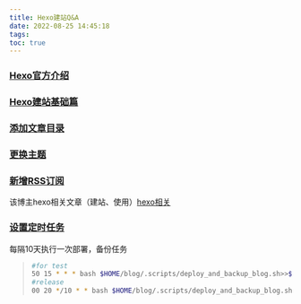 ```yaml
---
title: Hexo建站Q&A
date: 2022-08-25 14:45:18
tags:
toc: true
---
```


### [Hexo官方介绍](https://hexo.io/zh-cn/)

### [Hexo建站基础篇](http://hanyu.fit/2021/06/17/记%20---%20关于近段时间学习的总结(Hexo建站%20--%20基础篇-搭建环境)/)

### [添加文章目录](https://xyzardq.github.io/2016/11/04/Hexo添加文章目录/)

### [更换主题](https://zhuanlan.zhihu.com/p/137338730) 


### [新增RSS订阅](https://www.google.com.hk/url?sa=t&rct=j&q=&esrc=s&source=web&cd=&ved=2ahUKEwioobuwtOH5AhXnt1YBHThrBVkQFnoECAYQAw&url=https%3A%2F%2Fzhuanlan.zhihu.com%2Fp%2F392900543&usg=AOvVaw2yK-opF-gOHYXKevVeXYPH) 

该博主hexo相关文章（建站、使用）[hexo相关](https://www.zhihu.com/column/c_1402548025064128512)


### [设置定时任务](https://tooltt.com/crontab/c/118.html)

每隔10天执行一次部署，备份任务
>
>```bash
>#for test
>50 15 * * * bash $HOME/blog/.scripts/deploy_and_backup_blog.sh>>$HOME/blog/deployment.log
>#release 
>00 20 */10 * * bash $HOME/blog/.scripts/deploy_and_backup_blog.sh>>$HOME/blog/deployment.log
>
>```
>
>

